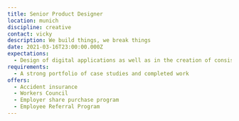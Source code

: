 ```yaml
---
title: Senior Product Designer
location: munich
discipline: creative
contact: vicky
description: We build things, we break things
date: 2021-03-16T23:00:00.000Z
expectations:
  - Design of digital applications as well as in the creation of consistent design systems.
requirements:
  - A strong portfolio of case studies and completed work
offers:
  - Accident insurance
  - Workers Council
  - Employer share purchase program
  - Employee Referral Program
---
```

